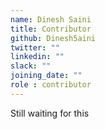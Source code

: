 ```yaml
---
name: Dinesh Saini
title: Contributor
github: Dinesh5aini
twitter: ""
linkedin: ""
slack: ""
joining_date: ""
role : contributor
---
```


Still waiting for this

